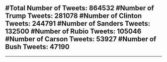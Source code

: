 #Total Number of Tweets: 864532 
#Number of Trump Tweets: 281078
#Number of Clinton Tweets: 244791
#Number of Sanders Tweets: 132500
#Number of Rubio Tweets: 105046
#Number of Carson Tweets: 53927
#Number of Bush Tweets: 47190
---
---
